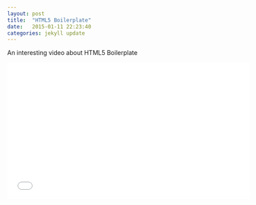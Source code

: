 ```yaml
---
layout: post
title:  "HTML5 Boilerplate"
date:   2015-01-11 22:23:40
categories: jekyll update
---
```


An interesting video about HTML5 Boilerplate

<iframe width="560" height="315" src="//www.youtube.com/embed/qyM37XKkmKQ" frameborder="0" allowfullscreen></iframe>